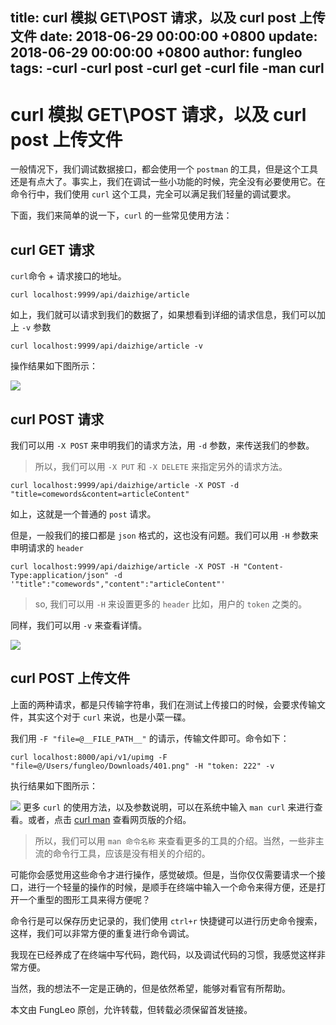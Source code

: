 title: curl 模拟 GET\POST 请求，以及 curl post 上传文件
date: 2018-06-29 00:00:00 +0800
update: 2018-06-29 00:00:00 +0800
author: fungleo
tags:
    -curl
    -curl post
    -curl get
    -curl file
    -man curl
---

# curl 模拟 GET\POST 请求，以及 curl post 上传文件

一般情况下，我们调试数据接口，都会使用一个 `postman` 的工具，但是这个工具还是有点大了。事实上，我们在调试一些小功能的时候，完全没有必要使用它。在命令行中，我们使用 `curl` 这个工具，完全可以满足我们轻量的调试要求。

下面，我们来简单的说一下，`curl` 的一些常见使用方法：

## curl GET 请求

`curl`命令 + 请求接口的地址。

```shell
curl localhost:9999/api/daizhige/article
```

如上，我们就可以请求到我们的数据了，如果想看到详细的请求信息，我们可以加上 `-v` 参数

```shell
curl localhost:9999/api/daizhige/article -v
```

操作结果如下图所示：

![](https://raw.githubusercontent.com/fengcms/articles/master/image/39/a82372f54d55cd0e383dc91f03726f.jpg)

## curl POST 请求

我们可以用 `-X POST` 来申明我们的请求方法，用 `-d` 参数，来传送我们的参数。

> 所以，我们可以用 `-X PUT` 和 `-X DELETE` 来指定另外的请求方法。

```shell
curl localhost:9999/api/daizhige/article -X POST -d "title=comewords&content=articleContent"
```

如上，这就是一个普通的 `post` 请求。

但是，一般我们的接口都是 `json` 格式的，这也没有问题。我们可以用 `-H` 参数来申明请求的 `header`

```shell
curl localhost:9999/api/daizhige/article -X POST -H "Content-Type:application/json" -d '"title":"comewords","content":"articleContent"'
```

> so, 我们可以用 `-H` 来设置更多的 `header` 比如，用户的 `token` 之类的。

同样，我们可以用 `-v` 来查看详情。

![](https://raw.githubusercontent.com/fengcms/articles/master/image/dc/8d5af88b2b876f4975c197079ec6ea.jpg)
## curl POST 上传文件

上面的两种请求，都是只传输字符串，我们在测试上传接口的时候，会要求传输文件，其实这个对于 `curl` 来说，也是小菜一碟。

我们用 `-F "file=@__FILE_PATH__"` 的请示，传输文件即可。命令如下：

```shell
curl localhost:8000/api/v1/upimg -F "file=@/Users/fungleo/Downloads/401.png" -H "token: 222" -v
```

执行结果如下图所示：

![](https://raw.githubusercontent.com/fengcms/articles/master/image/38/71194ba9c6156a1e249187aa2ea948.jpg)
更多 `curl` 的使用方法，以及参数说明，可以在系统中输入 `man curl` 来进行查看。或者，点击 [curl man](https://curl.haxx.se/docs/manpage.html) 查看网页版的介绍。

> 所以，我们可以用 `man 命令名称` 来查看更多的工具的介绍。当然，一些非主流的命令行工具，应该是没有相关的介绍的。

可能你会感觉用这些命令才进行操作，感觉破烦。但是，当你仅仅需要请求一个接口，进行一个轻量的操作的时候，是顺手在终端中输入一个命令来得方便，还是打开一个重型的图形工具来得方便呢？

命令行是可以保存历史记录的，我们使用 `ctrl+r` 快捷键可以进行历史命令搜索，这样，我们可以非常方便的重复进行命令调试。

我现在已经养成了在终端中写代码，跑代码，以及调试代码的习惯，我感觉这样非常方便。

当然，我的想法不一定是正确的，但是依然希望，能够对看官有所帮助。

本文由 FungLeo 原创，允许转载，但转载必须保留首发链接。


